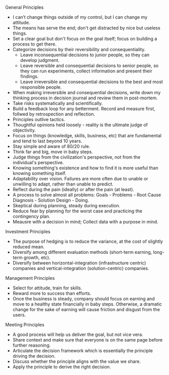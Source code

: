 General Principles
- I can’t change things outside of my control, but I can change my attitude.
- The means has serve the end; don't get distracted by nice but useless things.
- Set a clear goal but don't focus on the goal itself; focus on building a process to get there.
- Categorize decisions by their reversibility and consequentiality.
    - Leave inconsequential decisions to junior people, so they can develop judgment.
    - Leave reversible and consequential decisions to senior people, so they can run experiments, collect information and present their findings.
    - Leave irreversible and consequential decisions to the best and most responsible people.
- When making irreversible and consequential decisions, write down my thinking process in decision journal and review them in post-mortem.
- Take risks systematically and scientifically.
- Build a feedback loop for any betterment. Record and measure first, follwed by retrospection and reflection.
- Principles outlive tactics.
- Thoughtful opinions held loosely - reality is the ultimate judge of objectivity.
- Focus on things (knowledge, skills, business, etc) that are fundamental and tend to last beyond 10 years.
- Stay simple and aware of 80/20 rule.
- Think far and big, move in baby steps.
- Judge things from the civilization's perspective, not from the individual's perspective.
- Knowing something's existence and how to find it is more useful than knowing something itself.
- Adaptability over vision. Failures are more often due to unable or unwilling to adapt, rather than unable to predict.
- Reflect during the pain (ideally) or after the pain (at least).
- A process to solve almost all problems: Goals - Problems - Root Cause Diagnosis - Solution Design - Doing.
- Skeptical during planning, steady during execution.
- Reduce fear by planning for the worst case and practicing the contingency plan.
- Meausre with a decision in mind; Collect data with a purpose in mind.

Investment Principles
- The purpose of hedging is to reduce the variance, at the cost of slightly reduced mean.
- Diversify among different evaluation methods (short-term earning, long-term growth, etc).
- Diversify between horizontal-integration (infrastructure centric) companies and vertical-integration (solution-centric) companies.

Management Principles
- Select for attitude, train for skills.
- Reward more to success than efforts.
- Once the business is steady, company should focus on earning and move to a healthy state financially in baby steps. Otherwise, a dramatic change for the sake of earning will cause friction and disgust from the users.

Meeting Principles
- A good process will help us deliver the goal, but not vice vera.
- Share context and make sure that everyone is on the same page before further reasoning.
- Articulate the decision framework which is essentially the principle driving the decision.
- Discuss whether the principle aligns with the value we share.
- Apply the principle to derive the right decision.
